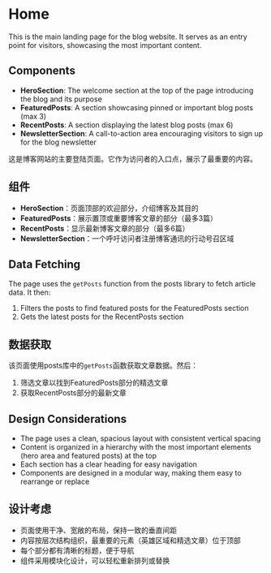 # Home

<!-- en -->
This is the main landing page for the blog website. It serves as an entry point for visitors, showcasing the most important content.

## Components

- **HeroSection**: The welcome section at the top of the page introducing the blog and its purpose
- **FeaturedPosts**: A section showcasing pinned or important blog posts (max 3)
- **RecentPosts**: A section displaying the latest blog posts (max 6)
- **NewsletterSection**: A call-to-action area encouraging visitors to sign up for the blog newsletter
<!-- end -->

<!-- cn -->
这是博客网站的主要登陆页面。它作为访问者的入口点，展示了最重要的内容。

## 组件

- **HeroSection**：页面顶部的欢迎部分，介绍博客及其目的
- **FeaturedPosts**：展示置顶或重要博客文章的部分（最多3篇）
- **RecentPosts**：显示最新博客文章的部分（最多6篇）
- **NewsletterSection**：一个呼吁访问者注册博客通讯的行动号召区域
<!-- end -->

<!-- en -->
## Data Fetching

The page uses the `getPosts` function from the posts library to fetch article data. It then:
1. Filters the posts to find featured posts for the FeaturedPosts section
2. Gets the latest posts for the RecentPosts section
<!-- end -->

<!-- cn -->
## 数据获取

该页面使用posts库中的`getPosts`函数获取文章数据。然后：
1. 筛选文章以找到FeaturedPosts部分的精选文章
2. 获取RecentPosts部分的最新文章
<!-- end -->

<!-- en -->
## Design Considerations

- The page uses a clean, spacious layout with consistent vertical spacing
- Content is organized in a hierarchy with the most important elements (hero area and featured posts) at the top
- Each section has a clear heading for easy navigation
- Components are designed in a modular way, making them easy to rearrange or replace
<!-- end -->

<!-- cn -->
## 设计考虑

- 页面使用干净、宽敞的布局，保持一致的垂直间距
- 内容按层次结构组织，最重要的元素（英雄区域和精选文章）位于顶部
- 每个部分都有清晰的标题，便于导航
- 组件采用模块化设计，可以轻松重新排列或替换
<!-- end --> 
